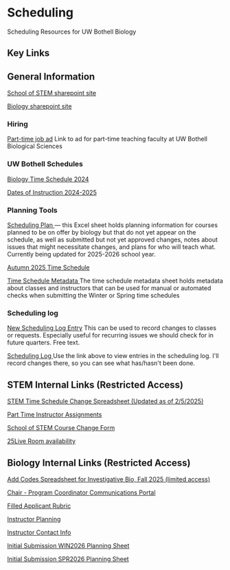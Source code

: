 # Scheduling
Scheduling Resources for UW Bothell Biology

## Key Links

## General Information

<a href="https://uwnetid.sharepoint.com/sites/uwbschoolofstem" target="_blank" rel="noopener noreferrer"> School of STEM sharepoint site </a>

<a href="https://uwnetid.sharepoint.com/sites/uwbschoolofstem/biologicalsciences/SitePages/Home(1).aspx" target="_blank" rel="noopener noreferrer"> Biology sharepoint site</a>

### Hiring
<a href="https://ap.washington.edu/ahr/position-details/?job_id=138348" target="_blank" rel="noopener noreferrer"> Part-time job ad</a>
Link to ad for part-time teaching faculty at UW Bothell Biological Sciences 

### UW Bothell Schedules
<a href="https://www.washington.edu/students/timeschd/B/AUT2024/bbio.html" target="_blank" rel="noopener noreferrer"> Biology Time Schedule 2024 </a>

<a href="https://www.uwb.edu/academic-calendar/2024-2025-calendars/dates-of-instruction-2024-2025" target="_blank" rel="noopener noreferrer"> Dates of Instruction 2024-2025 </a>

### Planning Tools

<a href="https://docs.google.com/spreadsheets/d/1vit15cTAab0oFcXShCKY8sVbGLPYlcaVBbu3MyhQ1NU/edit?gid=149408979#gid=149408979" target="_blank" rel="noopener noreferrer"> Scheduling Plan </a> — this Excel sheet holds planning information for courses planned to be on offer by biology but that do not yet appear on the schedule, as well as submitted but not yet approved changes, notes about issues that might necessitate changes, and plans for who will teach what. Currently being updated for 2025-2026 school year.

<a href="https://uwnetid.sharepoint.com/:x:/r/sites/og_stem_time_schedule/_layouts/15/Doc.aspx?sourcedoc=%7B1e131458-660c-44f3-a8ca-e4f92a9d8afd%7D&action=edit&wdenableroaming=1&wdfr=1&wdlcid=en-US&wdorigin=ItemsView&wdhostclicktime=1737764017779&wdredirectionreason=Force_SingleStepBoot&wdinitialsession=b0127d99-1cf6-e397-2998-6dbc03f3f82d&wdrldsc=2&wdrldc=1&wdrldr=ContinueInExcel" target="_blank" rel="noopener noreferrer"> Autumn 2025 Time Schedule </a>

<a href="https://docs.google.com/spreadsheets/d/1uIv9RwFkafwDJm-eblw2n1BDx5AhW50MxXAIyAPpeTA/edit?usp=sharing" target="_blank" rel="noopener noreferrer"> Time Schedule Metadata </a>
The time schedule metadata sheet holds metadata about classes and instructors that can be used for manual or automated checks when submitting the Winter or Spring time schedules



### Scheduling log

<a href="https://forms.gle/zxasyCXRXKxffx3c9" target="_blank" rel="noopener noreferrer"> New Scheduling Log Entry</a>
This can be used to record changes to classes or requests. Especially useful for recurring issues we should check for in future quarters. Free text.

<a href="https://docs.google.com/spreadsheets/d/1Ue2ju4bGIrp-gsZVByhaozGD4e4eqsDugyClNIDsm9o/edit?usp=sharing" target="_blank" rel="noopener noreferrer"> Scheduling Log </a>
Use the link above to view entries in the scheduling log. I'll record changes there, so you can see what has/hasn't been done.

## STEM Internal Links (Restricted Access)
<a href="https://uwnetid.sharepoint.com/:x:/r/sites/og_stem_time_schedule/Shared%20Documents/Planning%20tools/AY%202025-26/STEM%20Planning%20Tool_Autumn25.xlsx?d=w1e131458660c44f3a8cae4f92a9d8afd&csf=1&web=1&e=7FglAg" target="_blank" rel="noopener noreferrer"> STEM Time Schedule Change Spreadsheet (Updated as of 2/5/2025)</a>

<a href="https://uwnetid-my.sharepoint.com/:x:/r/personal/stemadm_uw_edu/_layouts/15/Doc.aspx?sourcedoc=%7B811F2CCA-0115-4349-BB7F-D576938A48E2%7D&file=AY25-26%20PT%20Assignments.xlsx&action=default&mobileredirect=true"> Part Time Instructor Assignments </a>

<a href="https://forms.office.com/Pages/ResponsePage.aspx?id=W9229i_wGkSZoBYqxQYL0h9UBx13xapHuqmsVDYDNcRUQjAzM0MwQjBXS1ZFM1hKWUZNV1ZDRFM4MSQlQCN0PWcu" target="_blank" rel="noopener noreferrer"> School of STEM Course Change Form </a>

<a href = "https://25live.collegenet.com/pro/washington#!/home/availability" target="_blank" rel="noopener noreferrer"> 25Live Room availability </a>

## Biology Internal Links (Restricted Access)

<a href="https://docs.google.com/spreadsheets/d/163cp-t_aZki2AjwBvmK6k4FfTvNb-RyAdpLwA7E_5M8/edit?gid=1543553355#gid=1543553355"> Add Codes Spreadsheet for Investigative Bio, Fall 2025 (limited access)</a>

<a href="https://docs.google.com/document/d/1de8lnNOO6cf8oQAyPV1XHJZQvTVOXPQsxeEnwJZ6Hog/edit?usp=sharing" target="_blank" rel="noopener noreferrer"> Chair - Program Coordinator Communications Portal </a>

<a href="https://docs.google.com/spreadsheets/d/1Z56N55ZOaN0QMOWFeGucr1zAWYr17CxXfKa-GKFyn8Q/edit?gid=300482433#gid=300482433" target="_blank" rel="noopener noreferrer"> Filled Applicant Rubric</a>

<a href="https://docs.google.com/spreadsheets/d/1Z56N55ZOaN0QMOWFeGucr1zAWYr17CxXfKa-GKFyn8Q/edit?gid=300482433#gid=300482433" target="_blank" rel="noopener noreferrer"> Instructor Planning </a>

<a href="https://docs.google.com/spreadsheets/d/1HDVDuCnEZ104fPc2Z3jCxAvNh9LnFVR1OvMknUFjiQA/edit?gid=0#gid=0" target="_blank" rel="noopener noreferrer">Instructor Contact Info </a>

<a href = "https://www.dropbox.com/scl/fi/yupyec12xjd19uoj7ud16/STEM_Planning_Tool_Winter26_Initial_Submission_r1.csv?rlkey=q1q00hulaox5j806ab2rjslqn&dl=0"> Initial Submission WIN2026 Planning Sheet </a>

<a href = "https://www.dropbox.com/scl/fi/lygo7w9iqgslqqvdz0fh1/STEM-Planning-Tool_Spring26.xlsx?rlkey=h8c0yv65vqbm6eplsoz96cpeo&dl=0"> Initial Submission SPR2026 Planning Sheet </a>





